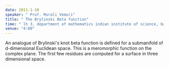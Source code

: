 ```yaml
---
date: 2011-1-10
speaker: " Prof. Murali Vemuri"
title: " The Brylinski Beta function"
time: " lh 3, department of mathematics indian institute of science, bangalore" 
venue: "4:00"
---
```

An analogue of Brylinski's knot beta function is defined for a submanifold
of d-dimensional Euclidean space. This is a meromorphic function on the
complex plane. The first few residues are computed for a surface in three
dimensional space.
